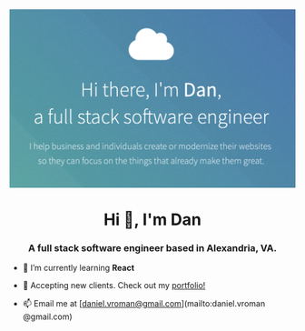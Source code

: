 <img align="center" alt="danSocialCard" src="https://github.com/munbgy/munbgy/blob/main/socialcard.png?raw=true">

<h1 align="center">Hi 👋, I'm Dan </h1>
<h3 align="center">A full stack software engineer based in Alexandria, VA.</h3>

- 🌱 I’m currently learning **React**
- 💼 Accepting new clients. Check out my [portfolio!]([https://daniel-vroman.netlify.app])

- 📫 Email me at [daniel.vroman@gmail.com](mailto:daniel.vroman @gmail.com)

<!--
**munbgy/munbgy** is a ✨ _special_ ✨ repository because its `README.md` (this file) appears on your GitHub profile.

Here are some ideas to get you started:

- 🔭 I’m currently working on ...
- 🌱 I’m currently learning ...
- 👯 I’m looking to collaborate on ...
- 🤔 I’m looking for help with ...
- 💬 Ask me about ...
- 📫 How to reach me: ...
- 😄 Pronouns: ...
- ⚡ Fun fact: ...
-->
